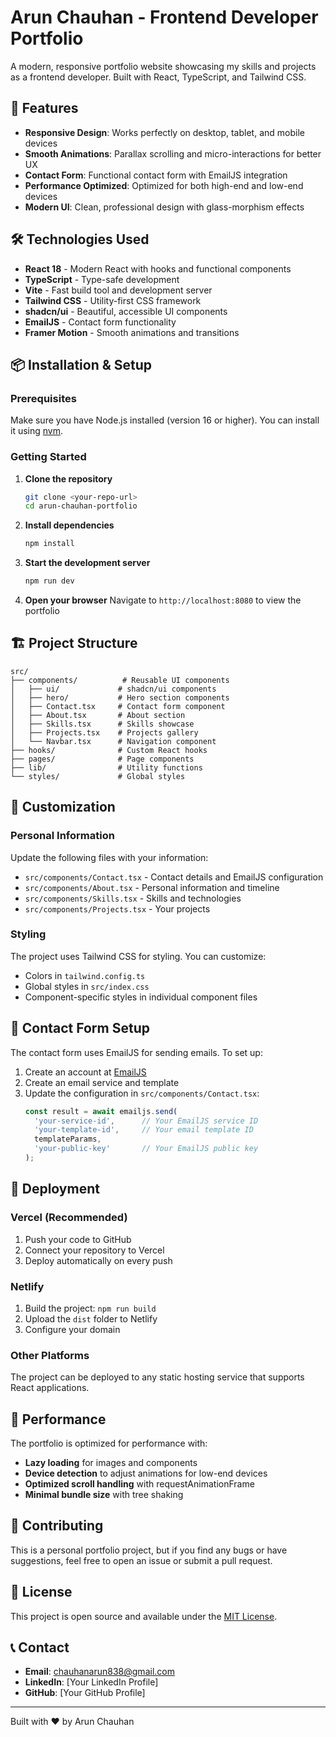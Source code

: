 # Arun Chauhan - Frontend Developer Portfolio

A modern, responsive portfolio website showcasing my skills and projects as a frontend developer. Built with React, TypeScript, and Tailwind CSS.

## 🚀 Features

- **Responsive Design**: Works perfectly on desktop, tablet, and mobile devices
- **Smooth Animations**: Parallax scrolling and micro-interactions for better UX
- **Contact Form**: Functional contact form with EmailJS integration
- **Performance Optimized**: Optimized for both high-end and low-end devices
- **Modern UI**: Clean, professional design with glass-morphism effects

## 🛠️ Technologies Used

- **React 18** - Modern React with hooks and functional components
- **TypeScript** - Type-safe development
- **Vite** - Fast build tool and development server
- **Tailwind CSS** - Utility-first CSS framework
- **shadcn/ui** - Beautiful, accessible UI components
- **EmailJS** - Contact form functionality
- **Framer Motion** - Smooth animations and transitions

## 📦 Installation & Setup

### Prerequisites

Make sure you have Node.js installed (version 16 or higher). You can install it using [nvm](https://github.com/nvm-sh/nvm#installing-and-updating).

### Getting Started

1. **Clone the repository**
   ```bash
   git clone <your-repo-url>
   cd arun-chauhan-portfolio
   ```

2. **Install dependencies**
   ```bash
   npm install
   ```

3. **Start the development server**
   ```bash
   npm run dev
   ```

4. **Open your browser**
   Navigate to `http://localhost:8080` to view the portfolio

## 🏗️ Project Structure

```
src/
├── components/          # Reusable UI components
│   ├── ui/             # shadcn/ui components
│   ├── hero/           # Hero section components
│   ├── Contact.tsx     # Contact form component
│   ├── About.tsx       # About section
│   ├── Skills.tsx      # Skills showcase
│   ├── Projects.tsx    # Projects gallery
│   └── Navbar.tsx      # Navigation component
├── hooks/              # Custom React hooks
├── pages/              # Page components
├── lib/                # Utility functions
└── styles/             # Global styles
```

## 🎨 Customization

### Personal Information
Update the following files with your information:
- `src/components/Contact.tsx` - Contact details and EmailJS configuration
- `src/components/About.tsx` - Personal information and timeline
- `src/components/Skills.tsx` - Skills and technologies
- `src/components/Projects.tsx` - Your projects

### Styling
The project uses Tailwind CSS for styling. You can customize:
- Colors in `tailwind.config.ts`
- Global styles in `src/index.css`
- Component-specific styles in individual component files

## 📧 Contact Form Setup

The contact form uses EmailJS for sending emails. To set up:

1. Create an account at [EmailJS](https://www.emailjs.com/)
2. Create an email service and template
3. Update the configuration in `src/components/Contact.tsx`:
   ```typescript
   const result = await emailjs.send(
     'your-service-id',      // Your EmailJS service ID
     'your-template-id',     // Your email template ID
     templateParams,
     'your-public-key'       // Your EmailJS public key
   );
   ```

## 🚀 Deployment

### Vercel (Recommended)
1. Push your code to GitHub
2. Connect your repository to Vercel
3. Deploy automatically on every push

### Netlify
1. Build the project: `npm run build`
2. Upload the `dist` folder to Netlify
3. Configure your domain

### Other Platforms
The project can be deployed to any static hosting service that supports React applications.

## 📱 Performance

The portfolio is optimized for performance with:
- **Lazy loading** for images and components
- **Device detection** to adjust animations for low-end devices
- **Optimized scroll handling** with requestAnimationFrame
- **Minimal bundle size** with tree shaking

## 🤝 Contributing

This is a personal portfolio project, but if you find any bugs or have suggestions, feel free to open an issue or submit a pull request.

## 📄 License

This project is open source and available under the [MIT License](LICENSE).

## 📞 Contact

- **Email**: chauhanarun838@gmail.com
- **LinkedIn**: [Your LinkedIn Profile]
- **GitHub**: [Your GitHub Profile]

---

Built with ❤️ by Arun Chauhan
